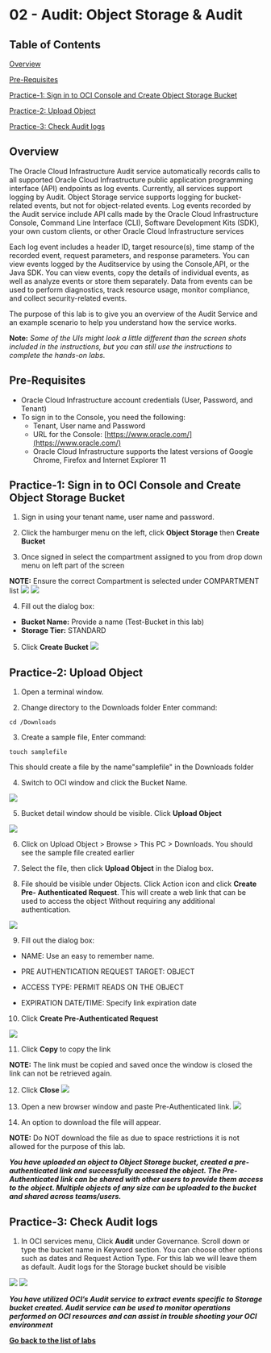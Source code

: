 # 02 - Audit: Object Storage & Audit
  
## Table of Contents

[Overview](#overview)

[Pre-Requisites](#pre-requisites)

[Practice-1: Sign in to OCI Console and Create Object Storage Bucket](#practice-1-sign-in-to-oci-console-and-create-object-storage-bucket)

[Practice-2: Upload Object](#practice-2-upload-object)

[Practice-3: Check Audit logs](#practice-3-check-audit-logs)

## Overview

The Oracle Cloud Infrastructure Audit service automatically records calls to all supported Oracle Cloud Infrastructure public application programming interface (API) endpoints as log events. Currently, all services support logging by Audit. Object Storage service supports logging for bucket-related events, but not for object-related events. Log events recorded by the Audit service include API calls made by the Oracle Cloud Infrastructure Console, Command Line Interface (CLI), Software Development Kits (SDK), your own custom clients, or other Oracle Cloud Infrastructure services

Each log event includes a header ID, target resource(s), time stamp of the recorded event, request parameters, and response parameters. You can view events logged by the Auditservice by using the Console,API, or the Java SDK. You can view events, copy the details of individual events, as well as analyze events or store them separately. Data from events can be used to perform diagnostics, track resource usage, monitor compliance, and collect security-related events.

The purpose of this lab is to give you an overview of the Audit Service and an example scenario to help you understand how the service works.

**Note:** *Some of the UIs might look a little different than the screen shots included in the instructions, but you can still use the instructions to complete the hands-on labs.*

## Pre-Requisites

- Oracle Cloud Infrastructure account credentials (User, Password, and Tenant) 
- To sign in to the Console, you need the following:
  -  Tenant, User name and Password
  -  URL for the Console: [https://www.oracle.com/](https://www.oracle.com/)
  -  Oracle Cloud Infrastructure supports the latest versions of Google Chrome, Firefox and Internet Explorer 11 


## Practice-1: Sign in to OCI Console and Create Object Storage Bucket

1. Sign in using your tenant name, user name and password.

2. Click the hamburger menu on the left, click **Object Storage** then **Create Bucket**

3. Once signed in select the compartment assigned to you from drop down menu on left part of the screen

**NOTE:** Ensure the correct Compartment is selected under COMPARTMENT list
![]( img/AUDIT001.PNG)
![]( img/AUDIT002u1.png)

4. Fill out the dialog box:
- **Bucket Name:** Provide a name (Test-Bucket in this lab)
- **Storage Tier:**  STANDARD 

5. Click **Create Bucket**
![]( img/AUDIT003.PNG)

## Practice-2: Upload Object

1. Open a terminal window.

2. Change directory to the Downloads folder Enter command: 
```
cd /Downloads
```

3. Create a sample file, Enter command:
```
touch samplefile
```
This should create a file by the name"samplefile" in the Downloads folder

4. Switch to OCI window and click the Bucket Name.

![]( img/AUDIT006.PNG)

5. Bucket detail window should be visible. Click **Upload Object**

![]( img/AUDIT007.PNG)

6. Click on Upload Object > Browse > This PC > Downloads. You should see the sample file created earlier

7. Select the file, then click **Upload Object** in the Dialog box.

8. File should be visible under Objects. Click 
Action icon and click **Create Pre-
Authenticated Request**. This will create a web
link that can be used to access the object 
Without requiring any additional authentication.

![]( imgOS/OBJECT-STORAGE008.PNG)

9. Fill out the dialog box:

- NAME: Use an easy to remember name.

- PRE AUTHENTICATION REQUEST TARGET: OBJECT

- ACCESS TYPE: PERMIT READS ON THE OBJECT

- EXPIRATION DATE/TIME: Specify link expiration date

10. Click **Create Pre-Authenticated Request**

![]( imgOS/OBJECT-STORAGE009.PNG)

11. Click **Copy** to copy the link

**NOTE:** The link must be copied and saved once the window is closed the link can not be retrieved again. 

12. Click **Close**
![]( imgOS/OBJECT-STORAGE010.PNG)

13. Open a new browser window and paste Pre-Authenticated link. 
![]( imgOS/OBJECT-STORAGE011.PNG)

14.  An option to download the file will appear.

**NOTE:** Do NOT download the file as due to space restrictions it is not allowed for the purpose of this lab.

***You have uploaded an object to Object Storage bucket, created a pre-authenticated link and successfully accessed the object. The Pre-Authenticated link can be shared with 
other users to provide them access to the object.
Multiple objects of any size can be uploaded to the bucket and shared across teams/users.***

## Practice-3: Check Audit logs

1. In OCI services menu, Click **Audit** under Governance. Scroll down or type the bucket name in 
Keyword section. You can choose other options
such as dates and Request Action Type. For this 
lab we will leave them as default. Audit logs for the Storage bucket should be visible

![]( img/AUDIT008.PNG)
![]( img/AUDIT009u1.png)

***You have utilized OCI’s Audit service to extract events specific to Storage bucket created. Audit service can be used to monitor operations performed on OCI resources and can assist in trouble 
shooting your OCI environment***


**[Go back to the list of labs](https://github.com/jgkwak/learning-library/blob/master/workshops/general/README.md)**
